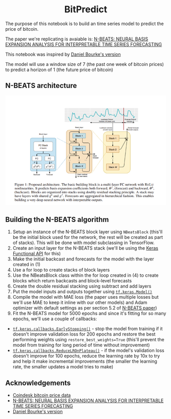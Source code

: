 <h1 align='center'>BitPredict</h1>

The purpose of this notebook is to build an time series model to predict the price of bitcoin.

The paper we're replicating is avaiable is: [N-BEATS: NEURAL BASIS EXPANSION ANALYSIS FOR INTERPRETABLE TIME SERIES FORECASTING](https://arxiv.org/pdf/1905.10437.pdf)

This notebook was inspired by [Daniel Bourke's version](https://github.com/mrdbourke/tensorflow-deep-learning/blob/main/10_time_series_forecasting_in_tensorflow.ipynb)

The model will use a window size of 7 (the past one week of bitcoin prices) to predict a horizon of 1 (the future price of bitcoin)

## N-BEATS architecture

<p align='center'>
<a href="https://github.com/SeanMiranda/BitPredict">
  <img src="img/N-BEATS architecture.PNG" alt="Logo">
</a>
</p>

## Building the N-BEATS algorithm

1. Setup an instance of the N-BEATS block layer using `NBeatsBlock` (this'll be the initial block used for the network, the rest will be created as part of stacks). This will be done with model subclassing in TensorFlow.
2. Create an input layer for the N-BEATS stack (we'll be using the [Keras Functional API](https://www.tensorflow.org/guide/keras/functional) for this)
3. Make the initial backcast and forecasts for the model with the layer created in (1)
4. Use a for loop to create stacks of block layers
5. Use the NBeatsBlock class within the for loop created in (4) to create blocks which return backcasts and block-level forecasts
6. Create the double residual stacking using subtract and add layers
7. Put the model inputs and outputs together using [`tf.keras.Model()`](https://www.tensorflow.org/api_docs/python/tf/keras/Model)
8. Compile the model with MAE loss (the paper uses multiple losses but we'll use MAE to keep it inline with our other models) and Adam optimizer with default settings as per section 5.2 of [N-BEATS paper](https://arxiv.org/pdf/1905.10437.pdf))
9. Fit the N-BEATS model for 5000 epochs and since it's fitting for so many epochs, we'll use a couple of callbacks:
  * [`tf.keras.callbacks.EarlyStopping()`](https://www.tensorflow.org/api_docs/python/tf/keras/callbacks/EarlyStopping) - stop the model from training if it doesn't improve validation loss for 200 epochs and restore the best performing weights using `restore_best_weights=True` (this'll prevent the model from training for long period of time without improvement)
  * [`tf.keras.callbacks.ReduceLROnPlateau()`](https://www.tensorflow.org/api_docs/python/tf/keras/callbacks/ReduceLROnPlateau) - if the model's validation loss doesn't improve for 100 epochs, reduce the learning rate by 10x to try and help it make incremental improvements (the smaller the learning rate, the smaller updates a model tries to make)

## Acknowledgements
* [Coindesk bitcoin price data](https://www.coindesk.com/price/bitcoin)
* [N-BEATS: NEURAL BASIS EXPANSION ANALYSIS FOR INTERPRETABLE TIME SERIES FORECASTING](https://arxiv.org/pdf/1905.10437.pdf)
* [Daniel Bourke's version](https://github.com/mrdbourke/tensorflow-deep-learning/blob/main/10_time_series_forecasting_in_tensorflow.ipynb)



